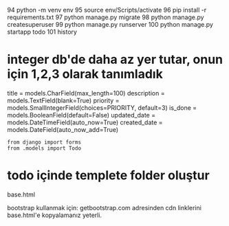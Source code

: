    94  python -m venv env
   95  source env/Scripts/activate
   96  pip install -r requirements.txt
   97  python manage.py migrate
   98  python manage.py createsuperuser
   99  python manage.py runserver
  100  python manage.py startapp todo
  101  history

  # integer db'de daha az yer tutar, onun için 1,2,3 olarak tanımladık

  title = models.CharField(max_length=100)
    description = models.TextField(blank=True)
    priority = models.SmallIntegerField(choices=PRIORITY, default=3)
    is_done = models.BooleanField(default=False)
    updated_date = models.DateTimeField(auto_now=True)
    created_date = models.DateField(auto_now_add=True)

    from django import forms
    from .models import Todo

# todo içinde templete folder oluştur
base.html

bootstrap kullanmak için: getbootstrap.com adresinden cdn linklerini base.html'e kopyalamanız yeterli.